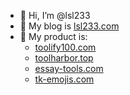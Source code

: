 - 👋 Hi, I’m @lsl233
- 👀 My blog is [lsl233.com](https://lsl233.com)
- 🌱 My product is:
  - [toolify100.com](https://toolify100.com)
  - [toolharbor.top](https://toolharbor.top)
  - [essay-tools.com](https://essay-tools.com)
  - [tk-emojis.com](https://www.tk-emojis.com)
